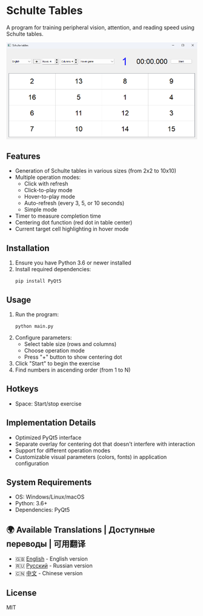 # Schulte Tables

A program for training peripheral vision, attention, and reading speed using Schulte tables.  

![Example of a Schulte table](screenshot_en.png)

## Features

- Generation of Schulte tables in various sizes (from 2x2 to 10x10)
- Multiple operation modes:
  - Click with refresh
  - Click-to-play mode
  - Hover-to-play mode
  - Auto-refresh (every 3, 5, or 10 seconds)
  - Simple mode
- Timer to measure completion time
- Centering dot function (red dot in table center)
- Current target cell highlighting in hover mode

## Installation

1. Ensure you have Python 3.6 or newer installed
2. Install required dependencies:
   ```
   pip install PyQt5
   ```

## Usage

1. Run the program:
   ```
   python main.py
   ```
2. Configure parameters:
   - Select table size (rows and columns)
   - Choose operation mode
   - Press "+" button to show centering dot
3. Click "Start" to begin the exercise
4. Find numbers in ascending order (from 1 to N)

## Hotkeys

- Space: Start/stop exercise

## Implementation Details

- Optimized PyQt5 interface
- Separate overlay for centering dot that doesn't interfere with interaction
- Support for different operation modes
- Customizable visual parameters (colors, fonts) in application configuration

## System Requirements

- OS: Windows/Linux/macOS
- Python: 3.6+
- Dependencies: PyQt5

## 🌍 Available Translations | Доступные переводы | 可用翻译
- 🇬🇧 [English](Readme.md) - English version  
- 🇷🇺 [Русский](Readme_ru.md) - Russian version  
- 🇨🇳 [中文](Readme_ch.md) - Chinese version

## License

MIT

